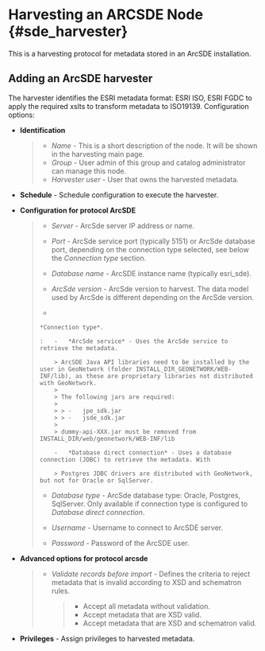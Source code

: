 # Harvesting an ARCSDE Node {#sde_harvester}

This is a harvesting protocol for metadata stored in an ArcSDE installation.

## Adding an ArcSDE harvester

The harvester identifies the ESRI metadata format: ESRI ISO, ESRI FGDC to apply the required xslts to transform metadata to ISO19139. Configuration options:

-   **Identification**

    > -   *Name* - This is a short description of the node. It will be shown in the harvesting main page.
    > -   *Group* - User admin of this group and catalog administrator can manage this node.
    > -   *Harvester user* - User that owns the harvested metadata.

-   **Schedule** - Schedule configuration to execute the harvester.

-   **Configuration for protocol ArcSDE**

    > -   *Server* - ArcSde server IP address or name.
    >
    > -   *Port* - ArcSde service port (typically 5151) or ArcSde database port, depending on the connection type selected, see below the *Connection type* section.
    >
    > -   *Database name* - ArcSDE instance name (typically esri_sde).
    >
    > -   *ArcSde version* - ArcSde version to harvest. The data model used by ArcSde is different depending on the ArcSde version.
    >
    > -   
    >
    >     *Connection type*.
    >
    >     :   -   *ArcSde service* - Uses the ArcSde service to retrieve the metadata.
    >
    >         > ArcSDE Java API libraries need to be installed by the user in GeoNetwork (folder INSTALL_DIR_GEONETWORK/WEB-INF/lib), as these are proprietary libraries not distributed with GeoNetwork.
    >         >
    >         > The following jars are required:
    >         >
    >         > > -   jpe_sdk.jar
    >         > > -   jsde_sdk.jar
    >         >
    >         > dummy-api-XXX.jar must be removed from INSTALL_DIR/web/geonetwork/WEB-INF/lib
    >
    >         -   *Database direct connection* - Uses a database connection (JDBC) to retrieve the metadata. With
    >
    >         > Postgres JDBC drivers are distributed with GeoNetwork, but not for Oracle or SqlServer.
    >
    > -   *Database type* - ArcSde database type: Oracle, Postgres, SqlServer. Only available if connection type is configured to *Database direct connection*.
    >
    > -   *Username* - Username to connect to ArcSDE server.
    >
    > -   *Password* - Password of the ArcSDE user.

-   **Advanced options for protocol arcsde**

    > -   *Validate records before import* - Defines the criteria to reject metadata that is invalid according to XSD and schematron rules.
    >
    >     > -   Accept all metadata without validation.
    >     > -   Accept metadata that are XSD valid.
    >     > -   Accept metadata that are XSD and schematron valid.

-   **Privileges** - Assign privileges to harvested metadata.
